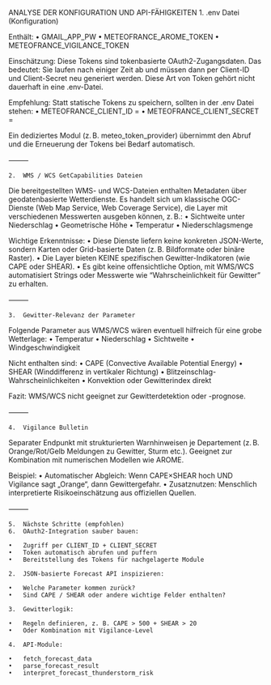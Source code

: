 ANALYSE DER KONFIGURATION UND API-FÄHIGKEITEN
	1.	.env Datei (Konfiguration)

Enthält:
	•	GMAIL_APP_PW
	•	METEOFRANCE_AROME_TOKEN
	•	METEOFRANCE_VIGILANCE_TOKEN

Einschätzung:
Diese Tokens sind tokenbasierte OAuth2-Zugangsdaten. Das bedeutet: Sie laufen nach einiger Zeit ab und müssen dann per Client-ID und Client-Secret neu generiert werden. Diese Art von Token gehört nicht dauerhaft in eine .env-Datei.

Empfehlung:
Statt statische Tokens zu speichern, sollten in der .env Datei stehen:
	•	METEOFRANCE_CLIENT_ID = 
	•	METEOFRANCE_CLIENT_SECRET = 

Ein dediziertes Modul (z. B. meteo_token_provider) übernimmt den Abruf und die Erneuerung der Tokens bei Bedarf automatisch.

⸻

	2.	WMS / WCS GetCapabilities Dateien

Die bereitgestellten WMS- und WCS-Dateien enthalten Metadaten über geodatenbasierte Wetterdienste. Es handelt sich um klassische OGC-Dienste (Web Map Service, Web Coverage Service), die Layer mit verschiedenen Messwerten ausgeben können, z. B.:
	•	Sichtweite unter Niederschlag
	•	Geometrische Höhe
	•	Temperatur
	•	Niederschlagsmenge

Wichtige Erkenntnisse:
	•	Diese Dienste liefern keine konkreten JSON-Werte, sondern Karten oder Grid-basierte Daten (z. B. Bildformate oder binäre Raster).
	•	Die Layer bieten KEINE spezifischen Gewitter-Indikatoren (wie CAPE oder SHEAR).
	•	Es gibt keine offensichtliche Option, mit WMS/WCS automatisiert Strings oder Messwerte wie “Wahrscheinlichkeit für Gewitter” zu erhalten.

⸻

	3.	Gewitter-Relevanz der Parameter

Folgende Parameter aus WMS/WCS wären eventuell hilfreich für eine grobe Wetterlage:
	•	Temperatur
	•	Niederschlag
	•	Sichtweite
	•	Windgeschwindigkeit

Nicht enthalten sind:
	•	CAPE (Convective Available Potential Energy)
	•	SHEAR (Winddifferenz in vertikaler Richtung)
	•	Blitzeinschlag-Wahrscheinlichkeiten
	•	Konvektion oder Gewitterindex direkt

Fazit:
WMS/WCS nicht geeignet zur Gewitterdetektion oder -prognose.

⸻

	4.	Vigilance Bulletin

Separater Endpunkt mit strukturierten Warnhinweisen je Departement (z. B. Orange/Rot/Gelb Meldungen zu Gewitter, Sturm etc.). Geeignet zur Kombination mit numerischen Modellen wie AROME.

Beispiel:
	•	Automatischer Abgleich: Wenn CAPE×SHEAR hoch UND Vigilance sagt „Orange“, dann Gewittergefahr.
	•	Zusatznutzen: Menschlich interpretierte Risikoeinschätzung aus offiziellen Quellen.

⸻

	5.	Nächste Schritte (empfohlen)
	6.	OAuth2-Integration sauber bauen:

	•	Zugriff per CLIENT_ID + CLIENT_SECRET
	•	Token automatisch abrufen und puffern
	•	Bereitstellung des Tokens für nachgelagerte Module

	2.	JSON-basierte Forecast API inspizieren:

	•	Welche Parameter kommen zurück?
	•	Sind CAPE / SHEAR oder andere wichtige Felder enthalten?

	3.	Gewitterlogik:

	•	Regeln definieren, z. B. CAPE > 500 + SHEAR > 20
	•	Oder Kombination mit Vigilance-Level

	4.	API-Module:

	•	fetch_forecast_data
	•	parse_forecast_result
	•	interpret_forecast_thunderstorm_risk